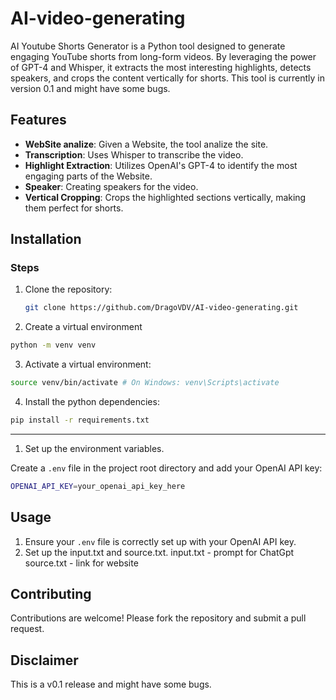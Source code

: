 # AI-video-generating

AI Youtube Shorts Generator is a Python tool designed to generate engaging YouTube shorts from long-form videos. By leveraging the power of GPT-4 and Whisper, it extracts the most interesting highlights, detects speakers, and crops the content vertically for shorts. This tool is currently in version 0.1 and might have some bugs.




## Features

- **WebSite analize**: Given a Website, the tool analize the site.
- **Transcription**: Uses Whisper to transcribe the video.
- **Highlight Extraction**: Utilizes OpenAI's GPT-4 to identify the most engaging parts of the Website.
- **Speaker**: Creating speakers for the video.
- **Vertical Cropping**: Crops the highlighted sections vertically, making them perfect for shorts.

## Installation



### Steps

1. Clone the repository:

   ```bash
   git clone https://github.com/DragoVDV/AI-video-generating.git
   ```

2. Create a virtual environment

```bash
python -m venv venv
```

3. Activate a virtual environment:

```bash
source venv/bin/activate # On Windows: venv\Scripts\activate
```

4. Install the python dependencies:

```bash
pip install -r requirements.txt
```

---

1. Set up the environment variables.

Create a `.env` file in the project root directory and add your OpenAI API key:

```bash
OPENAI_API_KEY=your_openai_api_key_here
```


## Usage

1. Ensure your `.env` file is correctly set up with your OpenAI API key.
2. Set up the input.txt and source.txt.
   input.txt - prompt for ChatGpt
   source.txt - link for website 

## Contributing

Contributions are welcome! Please fork the repository and submit a pull request.


## Disclaimer

This is a v0.1 release and might have some bugs.
